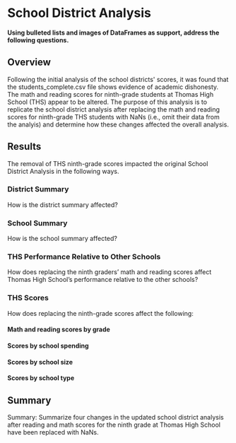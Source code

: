 # School District Analysis

**Using bulleted lists and images of DataFrames as support, address the following questions.**

## Overview

Following the initial analysis of the school districts' scores, it was found that the students_complete.csv file shows evidence of academic dishonesty. The math and reading scores for ninth-grade students at Thomas High School (THS) appear to be altered. The purpose of this analysis is to replicate the school district analysis after replacing the math and reading scores for ninth-grade THS students with NaNs (i.e., omit their data from the analyis) and determine how these changes affected the overall analysis.

## Results
The removal of THS ninth-grade scores impacted the original School District Analysis in the following ways. 

### District Summary
How is the district summary affected?

### School Summary
How is the school summary affected?

### THS Performance Relative to Other Schools
How does replacing the ninth graders’ math and reading scores affect Thomas High School’s performance relative to the other schools?

### THS Scores
How does replacing the ninth-grade scores affect the following:

#### Math and reading scores by grade

#### Scores by school spending

#### Scores by school size

#### Scores by school type

## Summary
Summary: Summarize four changes in the updated school district analysis after reading and math scores for the ninth grade at Thomas High School have been replaced with NaNs.
